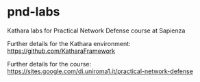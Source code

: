# pnd-labs
Kathara labs for Practical Network Defense course at Sapienza

Further details for the Kathara environment: https://github.com/KatharaFramework

Further details for the course: https://sites.google.com/di.uniroma1.it/practical-network-defense
